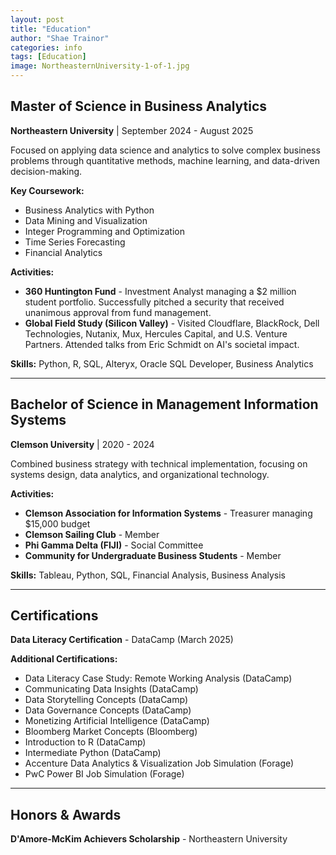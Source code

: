 ```yaml
---
layout: post
title: "Education"
author: "Shae Trainor"
categories: info
tags: [Education]
image: NortheasternUniversity-1-of-1.jpg
---
```


## Master of Science in Business Analytics
**Northeastern University** | September 2024 - August 2025

Focused on applying data science and analytics to solve complex business problems through quantitative methods, machine learning, and data-driven decision-making.

**Key Coursework:**
- Business Analytics with Python
- Data Mining and Visualization
- Integer Programming and Optimization
- Time Series Forecasting
- Financial Analytics

**Activities:**
- **360 Huntington Fund** - Investment Analyst managing a $2 million student portfolio. Successfully pitched a security that received unanimous approval from fund management.
- **Global Field Study (Silicon Valley)** - Visited Cloudflare, BlackRock, Dell Technologies, Nutanix, Mux, Hercules Capital, and U.S. Venture Partners. Attended talks from Eric Schmidt on AI's societal impact.

**Skills:** Python, R, SQL, Alteryx, Oracle SQL Developer, Business Analytics

---

## Bachelor of Science in Management Information Systems
**Clemson University** | 2020 - 2024

Combined business strategy with technical implementation, focusing on systems design, data analytics, and organizational technology.

**Activities:**
- **Clemson Association for Information Systems** - Treasurer managing $15,000 budget
- **Clemson Sailing Club** - Member
- **Phi Gamma Delta (FIJI)** - Social Committee
- **Community for Undergraduate Business Students** - Member

**Skills:** Tableau, Python, SQL, Financial Analysis, Business Analysis

---

## Certifications

**Data Literacy Certification** - DataCamp (March 2025)

**Additional Certifications:**
- Data Literacy Case Study: Remote Working Analysis (DataCamp)
- Communicating Data Insights (DataCamp)
- Data Storytelling Concepts (DataCamp)
- Data Governance Concepts (DataCamp)
- Monetizing Artificial Intelligence (DataCamp)
- Bloomberg Market Concepts (Bloomberg)
- Introduction to R (DataCamp)
- Intermediate Python (DataCamp)
- Accenture Data Analytics & Visualization Job Simulation (Forage)
- PwC Power BI Job Simulation (Forage)

---

## Honors & Awards

**D'Amore-McKim Achievers Scholarship** - Northeastern University
